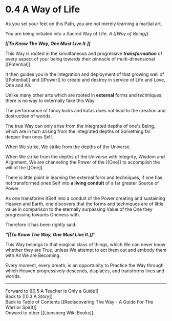 # 0.4 A Way of Life

As you set your feet on this Path, you are not merely learning a martial art. 

You are being initiated into a Sacred Way of Life. *A [[Way of Being]]*. 

***[[To Know The Way, One Must Live It.]]***

This Way is rooted in the simultaneous and progressive ***transformation*** of every aspect of your being towards their pinnacle of multi-dimensional [[Potential]]. 

It then guides you in the integration and deployment of that growing well of [[Potential]] and [[Power]] to create and destroy in service of Life and Love, One and All. 

Unlike many other arts which are rooted in **external** forms and techniques, there is no way to externally fake this Way. 

The performance of fancy kicks and katas does not lead to the creation and destruction of worlds. 

The true Way can only arise from the integrated depths of one's Being, which are in turn arising from the integrated depths of Something far deeper than ones Self. 

When We strike, We strike from the depths of the Universe.  

When We strike from the depths of the Universe with Integrity, Wisdom and Alignment, We are channeling the Power of the [[One]] to accomplish the will of the [[One]]. 

There is little point in learning the external form and techniques, if one has not transformed ones Self into **a living conduit** of a far greater Source of Power. 

As one transforms ItSelf into a conduit of the Power creating and sustaining Heaven and Earth, one discovers that the forms and techniques are of little value in comparison to the eternally surpassing Value of the One they progressing towards Oneness with. 

Therefore it has been rightly said: 

**_"[[To Know The Way, One Must Live It.]]"_**

This Way belongs to that magical class of things, which We can never know whether they are True, unless We attempt to act them out and embody them with All We are Becoming. 

Every moment, every breath, is an opportunity to Practice the Way through which Heaven progressively descends, displaces, and transforms lives and worlds. 

____
Forward to [[0.5 A Teacher is Only a Guide]]  
Back to [[0.3 A Story]]  
Back to Table of Contents [[Rediscovering The Way - A Guide For The Warrior Spirit]]  
Onward to other [[Lionsberg Wiki Books]]  
